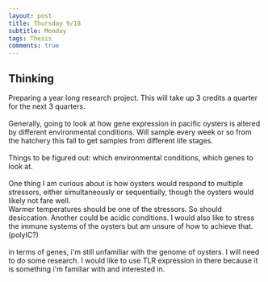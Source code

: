 ```yaml
---
layout: post
title: Thursday 9/18
subtitle: Monday
tags: Thesis
comments: true
---
```


## Thinking
Preparing a year long research project. This will take up 3 credits a quarter for the next 3 quarters.
<br><br>
Generally, going to look at how gene expression in pacific oysters is altered by different environmental conditions. Will sample every week or so from the hatchery this fall to get samples from different life stages.
<br> <br>
Things to be figured out: which environmental conditions, which genes to look at.
<br><br>
One thing I am curious about is how oysters would respond to multiple stressors, either simultaneously or sequentially, though the oysters would likely not fare well.
<br>
Warmer temperatures should be one of the stressors. So should desiccation. Another could be acidic conditions. I would also like to stress the immune systems of the oysters but am unsure of how to achieve that. (polyIC?)
<br><br>
in terms of genes, i'm still unfamiliar with the genome of oysters. I will need to do some research. I would like to use TLR expression in there because it is something i'm familiar with and interested in.
